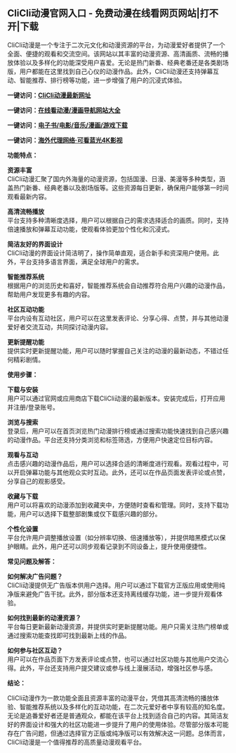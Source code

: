 <h2>CliCli动漫官网入口 - 免费动漫在线看网页网站|打不开|下载</h2>
<p>CliCli动漫是一个专注于二次元文化和动漫资源的平台，为动漫爱好者提供了一个全面、便捷的观看和交流空间。该网站以其丰富的动漫资源、高清画质、流畅的播放体验以及多样化的功能深受用户喜爱。无论是热门新番、经典老番还是各类剧场版，用户都能在这里找到自己心仪的动漫作品。此外，CliCli动漫还支持弹幕互动、智能推荐、排行榜等功能，进一步增强了用户的沉浸式体验。</p>
<p><strong>一键访问：</strong><a href="https://www.rymdh.com/sites/3384.html" target="_blank"><strong>CliCli动漫最新网址</strong></a></p>
<p><strong>一键访问：</strong><a href="https://www.rymdh.com/favorites/dongmanerciyuan" target="_blank"><strong>在线看动漫/漫画导航网站大全</strong></a></p>
<p><strong>一键访问：</strong><a href="https://wangpanziyuan.pages.dev/" target="_blank"><strong>电子书/电影/音乐/漫画/游戏下载</strong></a></p>
<p><strong>一键访问：</strong><a href="http://ip.harmonylink.net/share/e82025" target="_blank"><strong>海外代理网络·可看蓝光4K影视</strong></a></p>
<p><strong>功能特点：</strong></p>
<p><strong>资源丰富</strong><br>CliCli动漫汇聚了国内外海量的动漫资源，包括国漫、日漫、美漫等多种类型，涵盖热门新番、经典老番以及剧场版等。这些资源每日更新，确保用户能够第一时间观看最新内容。</p>
<p><strong>高清流畅播放</strong><br>平台支持多种清晰度选择，用户可以根据自己的需求选择适合的画质。同时，支持倍速播放和弹幕互动功能，使观看体验更加个性化和沉浸式。</p>
<p><strong>简洁友好的界面设计</strong><br>CliCli动漫的界面设计简洁明了，操作简单直观，适合新手和资深用户使用。此外，平台支持多语言界面，满足全球用户的需求。</p>
<p><strong>智能推荐系统</strong><br>根据用户的浏览历史和喜好，智能推荐系统会自动推荐符合用户兴趣的动漫作品，帮助用户发现更多有趣的内容。</p>
<p><strong>社区互动功能</strong><br>平台内设有互动社区，用户可以在这里发表评论、分享心得、点赞，并与其他动漫爱好者交流互动，共同探讨动漫内容。</p>
<p><strong>更新提醒功能</strong><br>提供实时更新提醒功能，用户可以随时掌握自己关注的动漫的最新动态，不错过任何精彩剧情。</p>
<p><strong>使用步骤：</strong></p>
<p><strong>下载与安装</strong><br>用户可以通过官网或应用商店下载CliCli动漫的最新版本。安装完成后，打开应用并注册/登录账号。</p>
<p><strong>浏览与搜索</strong><br>登录后，用户可以在首页浏览热门动漫排行榜或通过搜索功能快速找到自己感兴趣的动漫作品。平台还支持分类浏览和标签筛选，方便用户快速定位目标内容。</p>
<p><strong>观看与互动</strong><br>点击感兴趣的动漫作品后，用户可以选择合适的清晰度进行观看。观看过程中，可以开启弹幕功能与其他观众实时互动。此外，还可以在作品页面发表评论或点赞，分享自己的观影感受。</p>
<p><strong>收藏与下载</strong><br>用户可以将喜欢的动漫添加到收藏夹中，方便随时查看和管理。同时，支持下载功能，用户可以选择下载整部剧集或仅下载感兴趣的部分。</p>
<p><strong>个性化设置</strong><br>平台允许用户调整播放设置（如分辨率切换、倍速播放等），并提供暗黑模式以保护眼睛。此外，用户还可以同步观看记录到不同设备上，提升使用便捷性。</p>
<p><strong>常见问题及解答：</strong></p>
<p><strong>如何解决广告问题？</strong><br>CliCli动漫提供无广告版本供用户选择。用户可以通过下载官方正版应用或使用纯净版来避免广告干扰。此外，部分版本还支持离线缓存功能，进一步提升观看体验。</p>
<p><strong>如何找到最新的动漫资源？</strong><br>平台每日更新最新动漫资源，并提供实时更新提醒功能。用户只需关注热门榜单或通过搜索功能查找即可找到最新上线的作品。</p>
<p><strong>如何参与社区互动？</strong><br>用户可以在作品页面下方发表评论或点赞，也可以通过社区功能与其他用户交流心得。此外，平台还支持用户提交建议或参与线上漫展活动，增强社区参与感。</p>
<p><strong>结论：</strong></p>
<p>CliCli动漫作为一款功能全面且资源丰富的动漫平台，凭借其高清流畅的播放体验、智能推荐系统以及多样化的互动功能，在二次元爱好者中享有较高的知名度。无论是追番爱好者还是普通观众，都能在该平台上找到适合自己的内容。其简洁友好的界面设计和强大的社区功能进一步提升了用户的使用体验。尽管部分版本可能存在广告问题，但通过选择官方正版或纯净版可以有效解决这一问题。总体而言，CliCli动漫是一个值得推荐的高质量动漫观看平台。</p>
